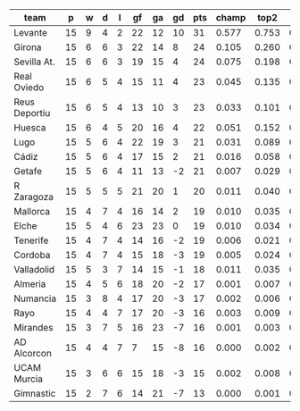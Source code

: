 |     team      | p  | w | d | l | gf | ga | gd | pts | champ | top2  | top3  | top4  |  5-7  | bot4  | bot3  | bot2  |
|---------------|----|---|---|---|----|----|----|-----|-------|-------|-------|-------|-------|-------|-------|-------|
| Levante       | 15 | 9 | 4 | 2 | 22 | 12 | 10 |  31 | 0.577 | 0.753 | 0.847 | 0.900 | 0.066 | 0.000 | 0.000 | 0.000|
| Girona        | 15 | 6 | 6 | 3 | 22 | 14 |  8 |  24 | 0.105 | 0.260 | 0.387 | 0.492 | 0.227 | 0.010 | 0.006 | 0.003|
| Sevilla At.   | 15 | 6 | 6 | 3 | 19 | 15 |  4 |  24 | 0.075 | 0.198 | 0.313 | 0.417 | 0.232 | 0.016 | 0.009 | 0.004|
| Real Oviedo   | 15 | 6 | 5 | 4 | 15 | 11 |  4 |  23 | 0.045 | 0.135 | 0.233 | 0.326 | 0.231 | 0.028 | 0.016 | 0.008|
| Reus Deportiu | 15 | 6 | 5 | 4 | 13 | 10 |  3 |  23 | 0.033 | 0.101 | 0.180 | 0.259 | 0.228 | 0.039 | 0.023 | 0.011|
| Huesca        | 15 | 6 | 4 | 5 | 20 | 16 |  4 |  22 | 0.051 | 0.152 | 0.248 | 0.341 | 0.230 | 0.027 | 0.016 | 0.008|
| Lugo          | 15 | 5 | 6 | 4 | 22 | 19 |  3 |  21 | 0.031 | 0.089 | 0.156 | 0.227 | 0.218 | 0.052 | 0.033 | 0.017|
| Cádiz         | 15 | 5 | 6 | 4 | 17 | 15 |  2 |  21 | 0.016 | 0.058 | 0.110 | 0.173 | 0.191 | 0.076 | 0.049 | 0.027|
| Getafe        | 15 | 5 | 6 | 4 | 11 | 13 | -2 |  21 | 0.007 | 0.029 | 0.061 | 0.099 | 0.148 | 0.131 | 0.087 | 0.047|
| R Zaragoza    | 15 | 5 | 5 | 5 | 21 | 20 |  1 |  20 | 0.011 | 0.040 | 0.080 | 0.124 | 0.163 | 0.114 | 0.076 | 0.043|
| Mallorca      | 15 | 4 | 7 | 4 | 16 | 14 |  2 |  19 | 0.010 | 0.035 | 0.070 | 0.112 | 0.158 | 0.116 | 0.078 | 0.041|
| Elche         | 15 | 5 | 4 | 6 | 23 | 23 |  0 |  19 | 0.010 | 0.034 | 0.067 | 0.106 | 0.150 | 0.136 | 0.089 | 0.051|
| Tenerife      | 15 | 4 | 7 | 4 | 14 | 16 | -2 |  19 | 0.006 | 0.021 | 0.043 | 0.069 | 0.110 | 0.186 | 0.132 | 0.082|
| Cordoba       | 15 | 4 | 7 | 4 | 15 | 18 | -3 |  19 | 0.005 | 0.024 | 0.048 | 0.082 | 0.125 | 0.160 | 0.112 | 0.067|
| Valladolid    | 15 | 5 | 3 | 7 | 14 | 15 | -1 |  18 | 0.011 | 0.035 | 0.070 | 0.111 | 0.157 | 0.123 | 0.082 | 0.045|
| Almeria       | 15 | 4 | 5 | 6 | 18 | 20 | -2 |  17 | 0.001 | 0.007 | 0.017 | 0.032 | 0.064 | 0.322 | 0.244 | 0.158|
| Numancia      | 15 | 3 | 8 | 4 | 17 | 20 | -3 |  17 | 0.002 | 0.006 | 0.015 | 0.027 | 0.060 | 0.334 | 0.254 | 0.167|
| Rayo          | 15 | 4 | 4 | 7 | 17 | 20 | -3 |  16 | 0.003 | 0.009 | 0.021 | 0.037 | 0.075 | 0.289 | 0.216 | 0.146|
| Mirandes      | 15 | 3 | 7 | 5 | 16 | 23 | -7 |  16 | 0.001 | 0.003 | 0.008 | 0.015 | 0.034 | 0.467 | 0.373 | 0.266|
| AD Alcorcon   | 15 | 4 | 4 | 7 |  7 | 15 | -8 |  16 | 0.000 | 0.002 | 0.006 | 0.012 | 0.036 | 0.469 | 0.370 | 0.260|
| UCAM Murcia   | 15 | 3 | 6 | 6 | 15 | 18 | -3 |  15 | 0.002 | 0.008 | 0.019 | 0.035 | 0.079 | 0.299 | 0.222 | 0.147|
| Gimnastic     | 15 | 2 | 7 | 6 | 14 | 21 | -7 |  13 | 0.000 | 0.001 | 0.003 | 0.005 | 0.019 | 0.606 | 0.514 | 0.402|
